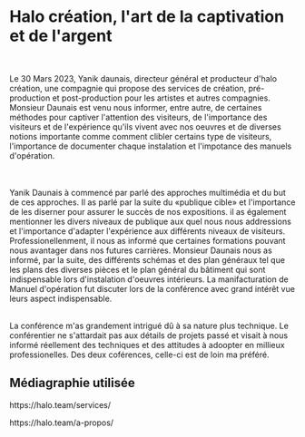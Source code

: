 <h1>Halo création, l'art de la captivation et de l'argent</h1>
<br>
<p>Le 30 Mars 2023, Yanik daunais, directeur général et producteur d'halo création, une compagnie qui propose des services de création, pré-production et post-production pour les artistes et autres compagnies. Monsieur Daunais est venu nous informer, entre autre, de certaines méthodes pour captiver l'attention des visiteurs, de l'importance des visiteurs et de l'expérience qu'ils vivent avec nos oeuvres et de diverses notions importante comme comment clibler certains type de visiteurs, l'importance de documenter chaque instalation et l'impotance des manuels d'opération.</p>
<br>
<br>
Yanik Daunais à commencé par parlé des approches multimédia et du but de ces approches. Il as parlé par la suite du «publique cible» et l'importance de les diserner pour assurer le succès de nos expositions. il as également mentionner les divers niveaux de publique aux quel nous nous addressions et l'importance d'adapter l'expérience aux différents niveaux de visiteurs. Professionellenment, il nous as informé que certaines formations pouvant nous avantager dans nos futures carrières. Monsieur Daunais nous as informé, par la suite, des différents schémas et des plan généraux tel que les plans des diverses pièces et le plan général du bâtiment qui sont indispensable lors d'instalation d'oeuvres intérieurs. La manifacturation de Manuel d'opération fut discuter lors de la conférence avec grand intérêt vue leurs aspect indispensable.
<br>
<br>
<p>La conférence m'as grandement intrigué dû à sa nature plus technique. Le conférentier ne s'attardait pas aux détails de projets passé et visait à nous informé réellement des techniques et des attitudes à adoopter en millieux professionelles. Des deux coférences, celle-ci est de loin ma préféré.</p>

<h2>Médiagraphie utilisée</h2>
<p>https://halo.team/services/</p>
<p>https://halo.team/a-propos/</p<
